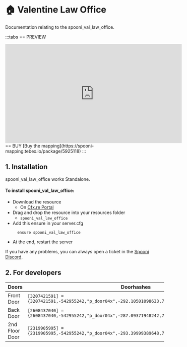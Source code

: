 # 🏠 Valentine Law Office
Documentation relating to the spooni_val_law_office.

:::tabs
== PREVIEW
<iframe width="560" height="315" src="https://www.youtube.com/embed/DmZgg8LVUko" frameborder="0" allow="accelerometer; autoplay; clipboard-write; encrypted-media; gyroscope; picture-in-picture; web-share" allowfullscreen></iframe>
== BUY
[Buy the mapping](https://spooni-mapping.tebex.io/package/5925118)
:::

## 1. Installation
spooni_val_law_office works Standalone.  

#### To install spooni_val_law_office:
- Download the resource
  - On [Cfx.re Portal](https://portal.cfx.re/)
- Drag and drop the resource into your resources folder
  - `spooni_val_law_office`
- Add this ensure in your server.cfg
  ```
    ensure spooni_val_law_office
  ```
- At the end, restart the server

If you have any problems, you can always open a ticket in the [Spooni Discord](https://discord.gg/spooni).

## 2. For developers
| Doors                     | Doorhashes
|---------------------------|----------------------------------------------------------------------------------|
| Front Door                | `[3207421591] = {3207421591,-542955242,"p_door04x",-292.10501098633,783.47497558594,118.279296875}`
| Back Door                 | `[2608437040] = {2608437040,-542955242,"p_door04x",-287.09371948242,773.34143066406,118.29208374023}`
| 2nd Floor Door            | `[2319905995] = {2319905995,-542955242,"p_door04x",-293.39999389648,773.39898681641,121.49160766602}`